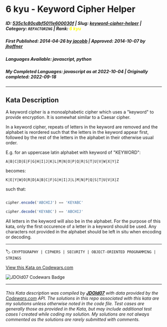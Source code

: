 # 6 kyu - Keyword Cipher Helper

##### **ID**: [535c1c80cdbf5011e600030f](https://www.codewars.com/kata/535c1c80cdbf5011e600030f) | **Slug**: [keyword-cipher-helper](https://www.codewars.com/kata/535c1c80cdbf5011e600030f) | **Category**: `REFACTORING` | **Rank**: <span style="color:yellow">6 kyu</span>

##### **First Published**: 2014-04-26 ***by*** [jacobb](https://www.codewars.com/users/jacobb) | **Approved**: 2014-10-07 ***by*** [jhoffner](https://www.codewars.com/users/jhoffner)

##### **Languages Available**: javascript, python

##### **My Completed Languages**: javascript ***as at*** 2022-10-04 | **Originally completed**: 2022-09-18

---

## Kata Description


A keyword cipher is a monoalphabetic cipher which uses a "keyword" to provide encryption. It is somewhat similar to a Caesar cipher.



In a keyword cipher, repeats of letters in the keyword are removed and the alphabet is reordered such that the letters in the keyword appear first, followed by the rest of the letters in the alphabet in their otherwise usual order.



E.g. for an uppercase latin alphabet with keyword of "KEYWORD":



`A|B|C|D|E|F|G|H|I|J|K|L|M|N|O|P|Q|R|S|T|U|V|W|X|Y|Z`



becomes:



`K|E|Y|W|O|R|D|A|B|C|F|G|H|I|J|L|M|N|P|Q|S|T|U|V|X|Z`



such that:

```javascript

cipher.encode('ABCHIJ') == 'KEYABC'

cipher.decode('KEYABC') == 'ABCHIJ'

```



All letters in the keyword will also be in the alphabet. For the purpose of this kata, only the first occurence of a letter in a keyword should be used. Any characters not provided in the alphabet should be left in situ when encoding or decoding.



---


🏷 `CRYPTOGRAPHY | CIPHERS | SECURITY | OBJECT-ORIENTED PROGRAMMING | STRINGS`


[View this Kata on Codewars.com](https://www.codewars.com/kata/535c1c80cdbf5011e600030f)

![](https://www.codewars.com/users/jdold07/badges/large "JDOld07 Codewars Badge")

---

###### *This Kata description was compiled by [**JDOld07**](https://tpstech.dev) with data provided by the [Codewars.com](https://www.codewars.com) API.  The solutions in this repo associated with this kata are my solutions unless otherwise noted in the code file.  Test cases are generally those as provided in the Kata, but may include additional test cases I created while coding my solution.  My solutions are not always commented as the solutions are rarely submitted with comments.*
